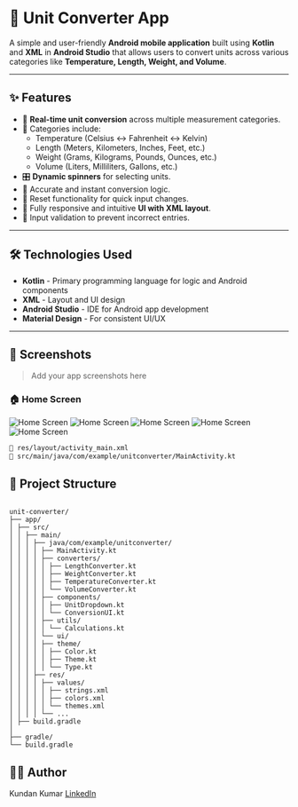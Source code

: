# 📱 Unit Converter App

A simple and user-friendly **Android mobile application** built using **Kotlin** and **XML** in **Android Studio** that allows users to convert units across various categories like **Temperature, Length, Weight, and Volume**.

---

## ✨ Features

- 🔄 **Real-time unit conversion** across multiple measurement categories.
- 📏 Categories include:
  - Temperature (Celsius ↔ Fahrenheit ↔ Kelvin)
  - Length (Meters, Kilometers, Inches, Feet, etc.)
  - Weight (Grams, Kilograms, Pounds, Ounces, etc.)
  - Volume (Liters, Milliliters, Gallons, etc.)
- 🎛️ **Dynamic spinners** for selecting units.
- 🧮 Accurate and instant conversion logic.
- 🔁 Reset functionality for quick input changes.
- 📱 Fully responsive and intuitive **UI with XML layout**.
- 🚫 Input validation to prevent incorrect entries.

---

## 🛠️ Technologies Used

- **Kotlin** - Primary programming language for logic and Android components
- **XML** - Layout and UI design
- **Android Studio** - IDE for Android app development
- **Material Design** - For consistent UI/UX

---

## 📸 Screenshots

> Add your app screenshots here

### 🏠 Home Screen
![Home Screen](SS1.jpg)
![Home Screen](SS2.jpg)
![Home Screen](SS3.jpg)
![Home Screen](SS4.jpg)
![Home Screen](SS5.jpg)

```bash
📍 res/layout/activity_main.xml
📍 src/main/java/com/example/unitconverter/MainActivity.kt
```

## 📂 Project Structure
```

unit-converter/
├── app/
│ ├── src/
│ │ ├── main/
│ │ │ ├── java/com/example/unitconverter/
│ │ │ │ ├── MainActivity.kt 
│ │ │ │ ├── converters/ 
│ │ │ │ │ ├── LengthConverter.kt
│ │ │ │ │ ├── WeightConverter.kt
│ │ │ │ │ ├── TemperatureConverter.kt
│ │ │ │ │ └── VolumeConverter.kt
│ │ │ │ ├── components/
│ │ │ │ │ ├── UnitDropdown.kt
│ │ │ │ │ └── ConversionUI.kt
│ │ │ │ ├── utils/
│ │ │ │ │ └── Calculations.kt
│ │ │ │ └── ui/
│ │ │ │ ├── theme/
│ │ │ │ │ ├── Color.kt
│ │ │ │ │ ├── Theme.kt
│ │ │ │ │ └── Type.kt
│ │ │ ├── res/
│ │ │ │ ├── values/
│ │ │ │ │ ├── strings.xml
│ │ │ │ │ ├── colors.xml
│ │ │ │ │ └── themes.xml
│ │ │ │ └── ...
│ ├── build.gradle
│
├── gradle/
└── build.gradle
```

## 🙋‍♂️ Author
Kundan Kumar
[LinkedIn](https://www.linkedin.com/in/kundan2026/)
